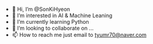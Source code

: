 - 👋 Hi, I’m @SonKiHyeon
- 👀 I’m interested in AI & Machine Leaning
- 🌱 I’m currently learning Python
- 💞️ I’m looking to collaborate on ...
- 📫 How to reach me just email to tyumr70@naver.com

<!---
SonKiHyeon/SonKiHyeon is a ✨ special ✨ repository because its `README.md` (this file) appears on your GitHub profile.
You can click the Preview link to take a look at your changes.
--->
